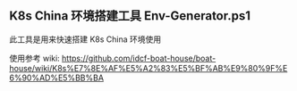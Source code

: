 ## K8s China 环境搭建工具 Env-Generator.ps1

此工具是用来快速搭建 K8s China 环境使用

使用参考 wiki: 
https://github.com/idcf-boat-house/boat-house/wiki/K8s%E7%8E%AF%E5%A2%83%E5%BF%AB%E9%80%9F%E6%90%AD%E5%BB%BA